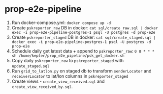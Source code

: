 # prop-e2e-pipeline

1. Run docker-compose.yml: `docker compose up -d`
2. Create `pskreporter_raw` DB in docker: `cat sql/create_raw.sql | docker exec -i prop-e2e-pipeline-postgres-1 psql -U postgres -d prop-e2e`
3. Create `pskreporter_staged` DB in docker: `cat sql/create_staged.sql | docker exec -i prop-e2e-pipeline-postgres-1 psql -U postgres -d prop-e2e`
4. Schedule daily get latest data + append to `pskreporter_raw`: `0 8 * * * sh /home/kepler/prop_e2e_pipeline/psk_get_docker.sh`
5. Copy daily `pskreporter_raw` to `pskreporter_staged` with `update_staged.sql`
6. Run `grid_to_latlon.py` on staged db to transform `senderLocator` and `receiverLocator` to lat/lon columns in `pskreporter_staged`
7. Create views - `create_view_received.sql` and `create_view_received_by.sql`. 
